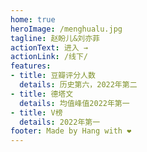 ```yaml
---
home: true
heroImage: /menghualu.jpg
tagline: 赵盼儿&刘亦菲
actionText: 进入 →
actionLink: /线下/
features:
- title: 豆瓣评分人数
  details: 历史第六，2022年第二
- title: 德塔文
  details: 均值峰值2022年第一
- title: V榜
  details: 2022年第一
footer: Made by Hang with ❤️
---
```

